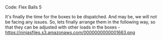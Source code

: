Code: Flex Balls 5

It's finally the time for the boxes to be dispatched. And may be, we will not be facing any issues. So, lets finally arrange them in the following way, so that they can be adjusted with other loads in the boxes - https://ninjasfiles.s3.amazonaws.com/0000000000001663.png
